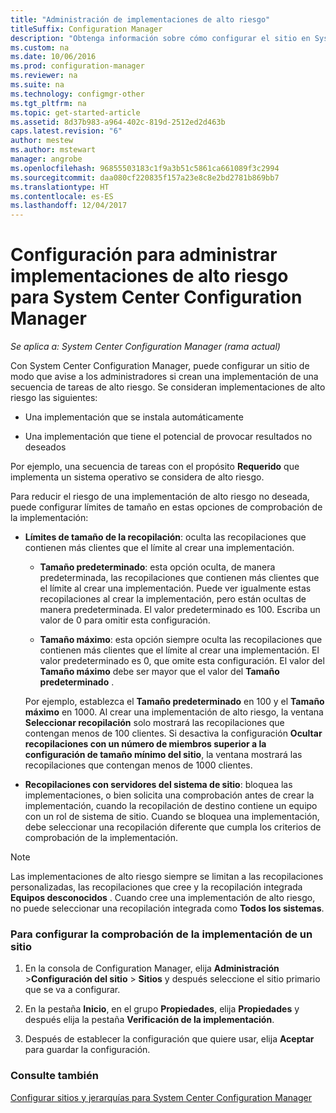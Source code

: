 ```yaml
---
title: "Administración de implementaciones de alto riesgo"
titleSuffix: Configuration Manager
description: "Obtenga información sobre cómo configurar el sitio en System Center Configuration Manager para advertir a los administradores si crean una implementación de alto riesgo."
ms.custom: na
ms.date: 10/06/2016
ms.prod: configuration-manager
ms.reviewer: na
ms.suite: na
ms.technology: configmgr-other
ms.tgt_pltfrm: na
ms.topic: get-started-article
ms.assetid: 8d37b983-a964-402c-819d-2512ed2d463b
caps.latest.revision: "6"
author: mestew
ms.author: mstewart
manager: angrobe
ms.openlocfilehash: 96855503183c1f9a3b51c5861ca661089f3c2994
ms.sourcegitcommit: daa080cf220835f157a23e8c8e2bd2781b869bb7
ms.translationtype: HT
ms.contentlocale: es-ES
ms.lasthandoff: 12/04/2017
---
```

# <a name="settings-to-manage-high-risk-deployments-for-system-center-configuration-manager"></a>Configuración para administrar implementaciones de alto riesgo para System Center Configuration Manager

*Se aplica a: System Center Configuration Manager (rama actual)*


Con System Center Configuration Manager, puede configurar un sitio de modo que avise a los administradores si crean una implementación de una secuencia de tareas de alto riesgo. Se consideran implementaciones de alto riesgo las siguientes:  

-   Una implementación que se instala automáticamente  

-   Una implementación que tiene el potencial de provocar resultados no deseados  

 Por ejemplo, una secuencia de tareas con el propósito **Requerido** que implementa un sistema operativo se considera de alto riesgo.  

 Para reducir el riesgo de una implementación de alto riesgo no deseada, puede configurar límites de tamaño en estas opciones de comprobación de la implementación:  

-   **Límites de tamaño de la recopilación**: oculta las recopilaciones que contienen más clientes que el límite al crear una implementación.  

    -   **Tamaño predeterminado**: esta opción oculta, de manera predeterminada, las recopilaciones que contienen más clientes que el límite al crear una implementación. Puede ver igualmente estas recopilaciones al crear la implementación, pero están ocultas de manera predeterminada. El valor predeterminado es 100. Escriba un valor de 0 para omitir esta configuración.  

    -   **Tamaño máximo**: esta opción siempre oculta las recopilaciones que contienen más clientes que el límite al crear una implementación. El valor predeterminado es 0, que omite esta configuración. El valor del **Tamaño máximo** debe ser mayor que el valor del **Tamaño predeterminado** .  

     Por ejemplo, establezca el **Tamaño predeterminado** en 100 y el **Tamaño máximo** en 1000. Al crear una implementación de alto riesgo, la ventana **Seleccionar recopilación** solo mostrará las recopilaciones que contengan menos de 100 clientes. Si desactiva la configuración **Ocultar recopilaciones con un número de miembros superior a la configuración de tamaño mínimo del sitio**, la ventana mostrará las recopilaciones que contengan menos de 1000 clientes.  

-   **Recopilaciones con servidores del sistema de sitio**: bloquea las implementaciones, o bien solicita una comprobación antes de crear la implementación, cuando la recopilación de destino contiene un equipo con un rol de sistema de sitio. Cuando se bloquea una implementación, debe seleccionar una recopilación diferente que cumpla los criterios de comprobación de la implementación.  

> [!NOTE]  
>  Las implementaciones de alto riesgo siempre se limitan a las recopilaciones personalizadas, las recopilaciones que cree y la recopilación integrada **Equipos desconocidos** . Cuando cree una implementación de alto riesgo, no puede seleccionar una recopilación integrada como **Todos los sistemas**.  

### <a name="to-configure-deployment-verification-for-a-site"></a>Para configurar la comprobación de la implementación de un sitio  

1.  En la consola de Configuration Manager, elija **Administración** >**Configuración del sitio** > **Sitios** y después seleccione el sitio primario que se va a configurar.  

2.  En la pestaña **Inicio**, en el grupo **Propiedades**, elija **Propiedades** y después elija la pestaña **Verificación de la implementación**.  

3.  Después de establecer la configuración que quiere usar, elija **Aceptar** para guardar la configuración.  

### <a name="see-also"></a>Consulte también  
 [Configurar sitios y jerarquías para System Center Configuration Manager](../../core/servers/deploy/configure/configure-sites-and-hierarchies.md)

